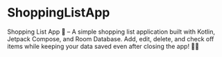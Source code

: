 # ShoppingListApp
Shopping List App 🛒 – A simple shopping list application built with Kotlin, Jetpack Compose, and Room Database. Add, edit, delete, and check off items while keeping your data saved even after closing the app! 🚀📱
